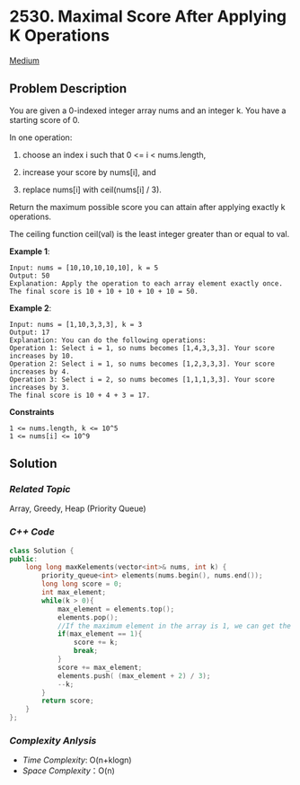 # 2530. Maximal Score After Applying K Operations
[Medium](https://leetcode.com/problems/maximal-score-after-applying-k-operations/description/)

## Problem Description

You are given a 0-indexed integer array nums and an integer k. You have a starting score of 0.

In one operation:

  1. choose an index i such that 0 <= i < nums.length,

  2. increase your score by nums[i], and

  3. replace nums[i] with ceil(nums[i] / 3).

Return the maximum possible score you can attain after applying exactly k operations.

The ceiling function ceil(val) is the least integer greater than or equal to val.


**Example 1**:
```
Input: nums = [10,10,10,10,10], k = 5
Output: 50
Explanation: Apply the operation to each array element exactly once. The final score is 10 + 10 + 10 + 10 + 10 = 50.
```
**Example 2**:
```
Input: nums = [1,10,3,3,3], k = 3
Output: 17
Explanation: You can do the following operations:
Operation 1: Select i = 1, so nums becomes [1,4,3,3,3]. Your score increases by 10.
Operation 2: Select i = 1, so nums becomes [1,2,3,3,3]. Your score increases by 4.
Operation 3: Select i = 2, so nums becomes [1,1,1,3,3]. Your score increases by 3.
The final score is 10 + 4 + 3 = 17.
```

**Constraints**
```
1 <= nums.length, k <= 10^5
1 <= nums[i] <= 10^9
```

## Solution

### _Related Topic_
   Array, Greedy, Heap (Priority Queue)

### _C++ Code_
```cpp
class Solution {
public:
    long long maxKelements(vector<int>& nums, int k) {
        priority_queue<int> elements(nums.begin(), nums.end());
        long long score = 0;
        int max_element;
        while(k > 0){
            max_element = elements.top();
            elements.pop();
            //If the maximum element in the array is 1, we can get the score by getting '1' in each one operation directly.
            if(max_element == 1){
                score += k;
                break;
            }
            score += max_element;
            elements.push( (max_element + 2) / 3);
            --k;
        }
        return score;       
    }
};
```

### _Complexity Anlysis_
- _Time Complexity_: O(n+klogn)
- _Space Complexity_：O(n)
